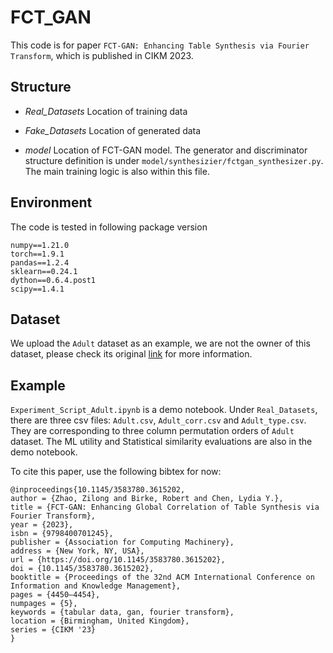 # FCT_GAN
This code is for paper `FCT-GAN: Enhancing Table Synthesis via Fourier Transform`, which is published in CIKM 2023.

## Structure
- *Real_Datasets* Location of training data

- *Fake_Datasets* Location of generated data

- *model* Location of FCT-GAN model. The generator and discriminator structure definition is under `model/synthesizier/fctgan_synthesizer.py`. The main training logic is also within this file.

## Environment

The code is tested in following package version
```
numpy==1.21.0
torch==1.9.1
pandas==1.2.4
sklearn==0.24.1
dython==0.6.4.post1
scipy==1.4.1
```

## Dataset

We upload the `Adult` dataset as an example, we are not the owner of this dataset, please check its original [link](https://archive.ics.uci.edu/dataset/2/adult) for more information.

## Example
`Experiment_Script_Adult.ipynb` is a demo notebook. Under `Real_Datasets`, there are three csv files: `Adult.csv`, `Adult_corr.csv` and `Adult_type.csv`. They are corresponding to three column permutation orders of `Adult` dataset. The ML utility and Statistical similarity evaluations are also in the demo notebook.

To cite this paper, use the following bibtex for now:
```
@inproceedings{10.1145/3583780.3615202,
author = {Zhao, Zilong and Birke, Robert and Chen, Lydia Y.},
title = {FCT-GAN: Enhancing Global Correlation of Table Synthesis via Fourier Transform},
year = {2023},
isbn = {9798400701245},
publisher = {Association for Computing Machinery},
address = {New York, NY, USA},
url = {https://doi.org/10.1145/3583780.3615202},
doi = {10.1145/3583780.3615202},
booktitle = {Proceedings of the 32nd ACM International Conference on Information and Knowledge Management},
pages = {4450–4454},
numpages = {5},
keywords = {tabular data, gan, fourier transform},
location = {Birmingham, United Kingdom},
series = {CIKM '23}
}


```